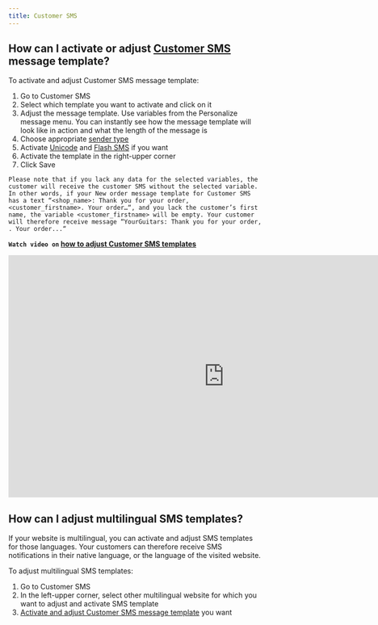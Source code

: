 ```yaml
---
title: Customer SMS
---
```


## How can I activate or adjust [Customer SMS](https://www.bulkgate.com/en/sms-module/#customer-sms-notification) message template?
To activate and adjust Customer SMS message template:
1.	Go to Customer SMS
2.	Select which template you want to activate and click on it
3.	Adjust the message template. Use variables from the Personalize message menu. You can instantly see how the message template will look like in action and what the length of the message is
4.	Choose appropriate [sender type](sender-type.md#what-is-a-sender-type-and-how-can-i-use-it)
5.	Activate [Unicode](unicode.md#what-is-unicode) and [Flash SMS](flash-sms.md#what-is-flash-sms) if you want
6.	Activate the template in the right-upper corner
7.	Click Save

`Please note that if you lack any data for the selected variables, the customer will receive the customer SMS without the selected variable. In other words, if your New order message template for Customer SMS has a text “<shop_name>: Thank you for your order, <customer_firstname>. Your order…“, and you lack the customer’s first name, the variable <customer_firstname> will be empty. Your customer will therefore receive message “YourGuitars: Thank you for your order, . Your order...“`

**`Watch video on` [how to adjust Customer SMS templates](https://www.youtube.com/watch?v=B3vdkNm64rE&list=PL3m8jKRwlM0u6EMb_bYunQuCpiQ_GkI7L&index=2)**

<iframe width="854" height="480" src="https://www.youtube.com/embed/B3vdkNm64rE?list=PL3m8jKRwlM0u6EMb_bYunQuCpiQ_GkI7L" frameborder="0" allow="autoplay; encrypted-media" allowfullscreen></iframe>

## How can I adjust multilingual SMS templates?
If your website is multilingual, you can activate and adjust SMS templates for those languages. Your customers can therefore receive SMS notifications in their native language, or the language of the visited website.

To adjust multilingual SMS templates:
1. Go to Customer SMS
2. In the left-upper corner, select other multilingual website for which you want to adjust and activate SMS template
3. [Activate and adjust Customer SMS message template](customer-sms.md#how-can-i-activate-or-adjust-customer-sms-message-template) you want
